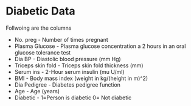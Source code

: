 # Diabetic Data

Follwoing are the columns

- No. preg	  - Number of times pregnant
- Plasma Glucose	- Plasma glucose concentration a 2 hours in an oral glucose tolerance test
- Dia BP	- Diastolic blood pressure (mm Hg)
- Triceps skin fold	 - Triceps skin fold thickness (mm)
- Serum ins	 -  2-Hour serum insulin (mu U/ml)
- BMI	- Body mass index (weight in kg/(height in m)^2)
- Dia Pedigree	 - Diabetes pedigree function
- Age	 - Age (years)
- Diabetic  - 1=Person is diabetic    0= Not diabetic
